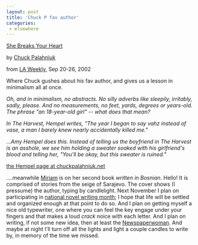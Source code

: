 ```yaml
---
layout: post
title: 'Chuck P fav author'
categories:
 - elsewhere
---
```


<a href="http://www.chuckpalahniuk.net/books/nonfiction/hempel.htm">She Breaks Your Heart</a>

by <a href="http://www.chuckpalahniuk.net">Chuck Palahniuk</a>

from <a href="http://www.laweekly.com/">LA Weekly</a>, Sep 20-26, 2002



Where Chuck gushes about <em>his</em> fav author, and gives us a lesson in minimalism all at once.



<em>Oh, and in minimalism, no abstracts. No silly adverbs like sleepily, irritably, sadly, please. And no measurements, no feet, yards, degrees or years-old. The phrase "an 18-year-old girl" -- what does that mean? 



In The Harvest, Hempel writes, "The year I began to say vahz instead of vase, a man I barely knew nearly accidentally killed me."</em>



<em>...Amy Hempel does this. Instead of telling us the boyfriend in The Harvest is an asshole, we see him holding a sweater soaked with his girlfriend's blood and telling her, "You'll be okay, but this sweater is ruined."</em>



<a href="http://www.chuckpalahniuk.net/author/palahniukesque/hempel.htm">the Hempel page at chuckpalahniuk.net</a>



<img src="http://kiosk.mdlf.org/imgbank/image-U7LA2WUQZL.jpg" alt="" align="left">....meanwhile <a href="/miriam">Miriam</a> is on her second book <i>written in Bosnian</i>. Hello! It is comprised of stories from the seige of Sarajevo. The cover shows (I pressume) the author, typing by candlelight. Next November I plan on participating in <a href="http://www.nanowrimo.org/">national novel writing month</a>; I hope that life will be settled and organized enough at that point to do so. And I plan on getting myself a nice old typewriter, one where you can feel the key engage under your fingers and that makes a loud *crack* noice with each letter. And I plan on writing, if not some new idea, then at least the <a href="http://www.danielsjourney.com/index.php?archive=blog_2003_01_17.xml&id_pass=209">Newspaperwoman</a>. And maybe at night I'll turn off all the lights and light a couple candles to write by, in memory of the time we missed.


